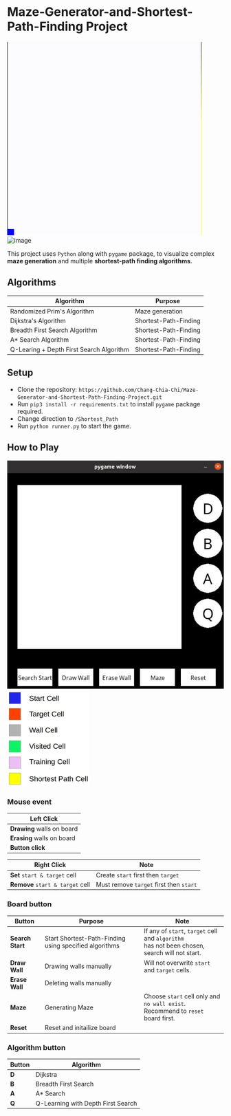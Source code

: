 # Maze-Generator-and-Shortest-Path-Finding Project
![image](https://github.com/Chang-Chia-Chi/Maze-Generator-and-Shortest-Path-Finding-Project/blob/master/pic/maze.gif) 
![image](https://github.com/Chang-Chia-Chi/Maze-Generator-and-Shortest-Path-Finding-Project/blob/master/pic/q_learning.gif)
  
This project uses `Python` along with `pygame` package, to visualize complex **maze generation** and multiple **shortest-path finding algorithms**.
## Algorithms
|Algorithm              |Purpose            
| ------------------------------|-----------
|Randomized Prim's Algorithm    |Maze generation
|Dijkstra's Algorithm           |Shortest-Path-Finding
|Breadth First Search Algorithm |Shortest-Path-Finding
|A* Search Algorithm            |Shortest-Path-Finding
|Q-Learing + Depth First Search Algorithm|Shortest-Path-Finding
## Setup
-   Clone the repository:
`https://github.com/Chang-Chia-Chi/Maze-Generator-and-Shortest-Path-Finding-Project.git`  
-   Run `pip3 install -r requirements.txt` to install `pygame` package required.  
-   Change direction to `/Shortest_Path`  
-   Run `python runner.py` to start the game.

## How to Play
![image](https://github.com/Chang-Chia-Chi/Maze-Generator-and-Shortest-Path-Finding-Project/blob/master/pic/board.jpg)
![image](https://github.com/Chang-Chia-Chi/Maze-Generator-and-Shortest-Path-Finding-Project/blob/master/pic/cell_color.jpg)
### Mouse event
|Left Click |
|-----------|
| **Drawing** walls on board|
| **Erasing** walls on board|
| **Button click**|
  
|Right Click|Note
|-----------|-----
|**Set** `start & target` cell|Create `start` first then `target`
|**Remove** `start & target` cell|Must remove `target` first then `start`

### Board button
|Button|Purpose|Note
| -----------|-------|----
|**Search Start**|Start Shortest-Path-Finding using specified algorithms|If any of `start`, `target` cell and `algorithm` <br>has not been chosen, search will not start.
|**Draw Wall**|Drawing walls manually|Will not overwrite `start` and `target` cells.
|**Erase Wall**|Deleting walls manually|
|**Maze**|Generating Maze|Choose `start` cell only and `no wall exist`.<br>Recommend to `reset` board first.
|**Reset**|Reset and initailize board|

### Algorithm button
|Button|Algorithm
|------|---------
|**D**|Dijkstra
|**B**|Breadth First Search
|**A**|A* Search
|**Q**|Q-Learning with Depth First Search
